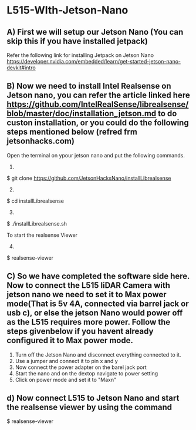 # L515-WIth-Jetson-Nano


## A) First we will setup our Jetson Nano (You can skip this if you have installed jetpack)

Refer the following link for installing Jetpack on Jetson Nano https://developer.nvidia.com/embedded/learn/get-started-jetson-nano-devkit#intro


## B) Now we need to install Intel Realsense on Jetson nano, you can refer the article linked here https://github.com/IntelRealSense/librealsense/blob/master/doc/installation_jetson.md to do custon installation, or you could do the following steps mentioned below (refred frm jetsonhacks.com)

Open the terminal on ypour jetson nano and put the following commands.

1)
$ git clone https://github.com/JetsonHacksNano/installLibrealsense

2)
$ cd installLibrealsense

3)
$ ./installLibrealsense.sh

To start the realsense Viewer

4)
$ realsense-viewer


## C) So we have completed the software side here. Now to connect the L515 liDAR Camera with jetson nano we need to set it to Max power mode(That is 5v 4A, connected via barrel jack or usb c), or else the jetson Nano would power off as the L515 requires more power. Follow the steps givenbelow if you havent already configured it to Max power mode.

1. Turn off the Jetson Nano and disconnect everything connected to it.
2. Use a jumper and connect it to pin x and y
3. Now connect the power adapter on the barel jack port
4. Start the nano and on the dextop navigate to power setting
5. Click on power mode and set it to "Maxn"

## d) Now connect L515 to Jetson Nano and start the realsense viewer by using the command  

$ realsense-viewer 


